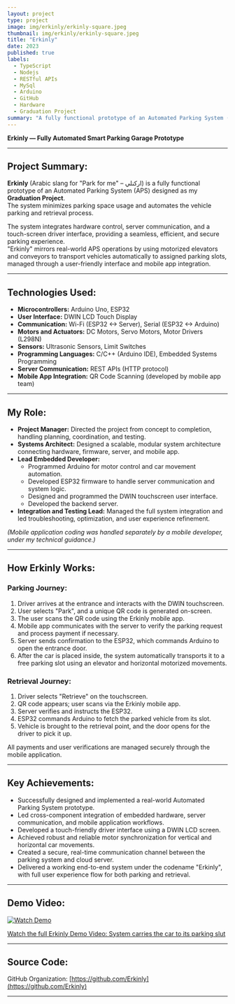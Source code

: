 ```yaml
---
layout: project
type: project
image: img/erkinly/erkinly-square.jpeg
thumbnail: img/erkinly/erkinly-square.jpeg
title: "Erkinly"
date: 2023
published: true
labels:
  - TypeScript
  - Nodejs
  - RESTful APIs
  - MySql
  - Arduino
  - GitHub
  - Hardware
  - Graduation Project
summary: "A fully functional prototype of an Automated Parking System (APS) integrates hardware control, server communication, and a touch-screen driver interface, providing a seamless, efficient, and secure parking experience."
---
```


<!-- <img class="img-fluid" src="../img/erkinly/erkinly-square.jpeg"> -->

**Erkinly — Fully Automated Smart Parking Garage Prototype**

---

## Project Summary:
**Erkinly** (Arabic slang for "Park for me" – اركنلي) is a fully functional prototype of an Automated Parking System (APS) designed as my **Graduation Project**.  
The system minimizes parking space usage and automates the vehicle parking and retrieval process.

The system integrates hardware control, server communication, and a touch-screen driver interface, providing a seamless, efficient, and secure parking experience.  
"Erkinly" mirrors real-world APS operations by using motorized elevators and conveyors to transport vehicles automatically to assigned parking slots, managed through a user-friendly interface and mobile app integration.

---

## Technologies Used:
- **Microcontrollers:** Arduino Uno, ESP32
- **User Interface:** DWIN LCD Touch Display
- **Communication:** Wi-Fi (ESP32 <-> Server), Serial (ESP32 <-> Arduino)
- **Motors and Actuators:** DC Motors, Servo Motors, Motor Drivers (L298N)
- **Sensors:** Ultrasonic Sensors, Limit Switches
- **Programming Languages:** C/C++ (Arduino IDE), Embedded Systems Programming
- **Server Communication:** REST APIs (HTTP protocol)
- **Mobile App Integration:** QR Code Scanning (developed by mobile app team)

---

## My Role:
- **Project Manager:** Directed the project from concept to completion, handling planning, coordination, and testing.
- **Systems Architect:** Designed a scalable, modular system architecture connecting hardware, firmware, server, and mobile app.
- **Lead Embedded Developer:**  
  - Programmed Arduino for motor control and car movement automation.
  - Developed ESP32 firmware to handle server communication and system logic.
  - Designed and programmed the DWIN touchscreen user interface.
  - Developed the backend server.
- **Integration and Testing Lead:** Managed the full system integration and led troubleshooting, optimization, and user experience refinement.

*(Mobile application coding was handled separately by a mobile developer, under my technical guidance.)*

---

## How Erkinly Works:

### Parking Journey:
1. Driver arrives at the entrance and interacts with the DWIN touchscreen.
2. User selects "Park", and a unique QR code is generated on-screen.
3. The user scans the QR code using the Erkinly mobile app.
4. Mobile app communicates with the server to verify the parking request and process payment if necessary.
5. Server sends confirmation to the ESP32, which commands Arduino to open the entrance door.
6. After the car is placed inside, the system automatically transports it to a free parking slot using an elevator and horizontal motorized movements.

### Retrieval Journey:
1. Driver selects "Retrieve" on the touchscreen.
2. QR code appears; user scans via the Erkinly mobile app.
3. Server verifies and instructs the ESP32.
4. ESP32 commands Arduino to fetch the parked vehicle from its slot.
5. Vehicle is brought to the retrieval point, and the door opens for the driver to pick it up.

All payments and user verifications are managed securely through the mobile application.

---

## Key Achievements:
- Successfully designed and implemented a real-world Automated Parking System prototype.
- Led cross-component integration of embedded hardware, server communication, and mobile application workflows.
- Developed a touch-friendly driver interface using a DWIN LCD screen.
- Achieved robust and reliable motor synchronization for vertical and horizontal car movements.
- Created a secure, real-time communication channel between the parking system and cloud server.
- Delivered a working end-to-end system under the codename "Erkinly", with full user experience flow for both parking and retrieval.

---

## Demo Video:
[![Watch Demo](https://img.youtube.com/vi/_xDPV_9PKwc/0.jpg)](https://youtu.be/_xDPV_9PKwc)

[Watch the full Erkinly Demo Video: System carries the car to its parking slut](https://youtu.be/_xDPV_9PKwc)

---

## Source Code:
GitHub Organization: [https://github.com/Erkinly](https://github.com/Erkinly)

---


